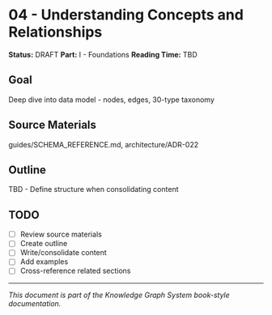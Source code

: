 # 04 - Understanding Concepts and Relationships

**Status:** DRAFT
**Part:** I - Foundations
**Reading Time:** TBD

## Goal

Deep dive into data model - nodes, edges, 30-type taxonomy

## Source Materials

guides/SCHEMA_REFERENCE.md, architecture/ADR-022

## Outline

TBD - Define structure when consolidating content

## TODO

- [ ] Review source materials
- [ ] Create outline
- [ ] Write/consolidate content
- [ ] Add examples
- [ ] Cross-reference related sections

---

*This document is part of the Knowledge Graph System book-style documentation.*
